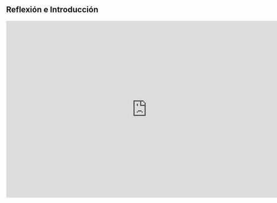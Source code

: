 
## Reflexión e Introducción

<iframe src="https://docs.google.com/presentation/d/e/2PACX-1vROtGKQfrPCInBku9phHTYneGD2DvnIdFJf9BIcPKayyUQ6Cfmld_2FGqaWLMN0JgDVYOzJuBnoFADu/embed?start=false&loop=false&delayms=60000" frameborder="0" width="760" height="478" allowfullscreen="true" mozallowfullscreen="true" webkitallowfullscreen="true"></iframe>

